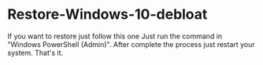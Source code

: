 # Restore-Windows-10-debloat
If you want to restore just follow this one
Just run the command in "Windows PowerShell (Admin)".
After complete the process just restart your system.
That's it.
